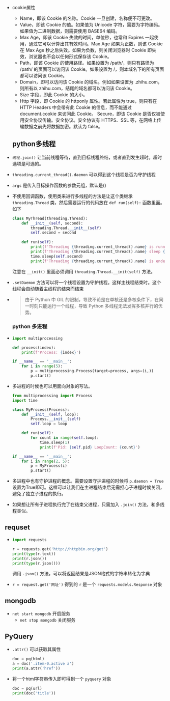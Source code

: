 + cookie属性
  + Name，即该 Cookie 的名称。Cookie 一旦创建，名称便不可更改。
  + Value，即该 Cookie 的值。如果值为 Unicode 字符，需要为字符编码。如果值为二进制数据，则需要使用 BASE64 编码。
  + Max Age，即该 Cookie 失效的时间，单位秒，也常和 Expires 一起使用，通过它可以计算出其有效时间。Max Age 如果为正数，则该 Cookie 在 Max Age 秒之后失效。如果为负数，则关闭浏览器时 Cookie 即失效，浏览器也不会以任何形式保存该 Cookie。
  + Path，即该 Cookie 的使用路径。如果设置为 /path/，则只有路径为 /path/ 的页面可以访问该 Cookie。如果设置为 /，则本域名下的所有页面都可以访问该 Cookie。
  + Domain，即可以访问该 Cookie 的域名。例如如果设置为 .zhihu.com，则所有以 zhihu.com，结尾的域名都可以访问该 Cookie。
  + Size 字段，即此 Cookie 的大小。
  + Http 字段，即 Cookie 的 httponly 属性。若此属性为 true，则只有在 HTTP Headers 中会带有此 Cookie 的信息，而不能通过 document.cookie 来访问此 Cookie。
    Secure，即该 Cookie 是否仅被使用安全协议传输。安全协议。安全协议有 HTTPS、SSL 等，在网络上传输数据之前先将数据加密。默认为 false。
  
  ## python多线程
  
+ `线程.join()` 让当前线程等待，直到目标线程终结，或者直到发生超时。超时选项是可选的。

+ `threading.current_thread().daemon` 可以得到这个线程是否为守护线程

+ `args` 是传入目标操作函数的参数元组，默认是()

+ 不使用回调函数，使用类来进行多线程的方法是让这个类继承 `threading.Thread` 类，然后需要运行的代码放在 `def run(self):` 函数里面。如下

  ```python
  class MyThread(threading.Thread):
      def __init__(self, second):
          threading.Thread.__init__(self)
          self.second = second
      
      def run(self):
          print(f'Threading {threading.current_thread().name} is running')
          print(f'Threading {threading.current_thread().name} sleep {self.second}s')
          time.sleep(self.second)
          print(f'Threading {threading.current_thread().name} is ended')
  ```

  注意在 `__init()` 里面必须调用 `threading.Thread.__init(self)` 方法。

+ `.setDaemon` 方法可以将一个线程设置为守护线程。这样主线程结束时。这个线程会自动随着主线程的结束而结束

+ > 由于 Python 中 GIL 的限制，导致不论是在单核还是多核条件下，在同一时刻只能运行一个线程，导致 Python 多线程无法发挥多核并行的优势。

  ### python 多进程

+ ```python
  import multiprocessing
  
  def process(index):
      print(f'Process: {index}')
  
  if __name__ == '__main__':
      for i in range(5):
          p = multiprocessing.Process(target=process, args=(i,))
          p.start()
  ```

+ 多进程的时候也可以用面向对象的写法。

  ```python
  from multiprocessing import Process
  import time
  
  class MyProcess(Process):
      def __init__(self, loop):
          Process.__init__(self)
          self.loop = loop
  
      def run(self):
          for count in range(self.loop):
              time.sleep(1)
              print(f'Pid: {self.pid} LoopCount: {count}')
  
  if __name__ == '__main__':
      for i in range(2, 5):
          p = MyProcess(i)
          p.start()
  ```

+ 多进程中也有守护进程的概念。需要设置守护进程的时候将 `p.daemon = True` 设置为True即可。这样可以让我们在主进程结束后无需担心子进程时候关闭，避免了独立子进程的执行。

+ 如果想让所有子进程执行完了在结束父进程，只需加入 `.join()` 方法，和多线程类似。

## requset

+ ```python
  import requests  
  
  r = requests.get('http://httpbin.org/get')  
  print(type(r.text))  
  print(r.json())  
  print(type(r.json()))
  
  ```

  调用 `.json()` 方法，可以将返回结果是JSON格式的字符串转化为字典

+ `r = request.get('网址')` 得到的 `r` 是一个 `requests.models.Response` 对象

## mongodb

+ `net start mongodb` 开启服务
  + `net stop mongodb` 关闭服务



## PyQuery

+ `.attr()` 可以获取其属性

    ```python
    doc = pq(html)
    a = doc('.item-0.active a')
    print(a.attr('href'))
    ```
    
+ 将一个html字符串传入即可得到一个 `pyquery` 对象

    ```python
    doc = pq(url)
    print(doc('title'))
    ```

    









































